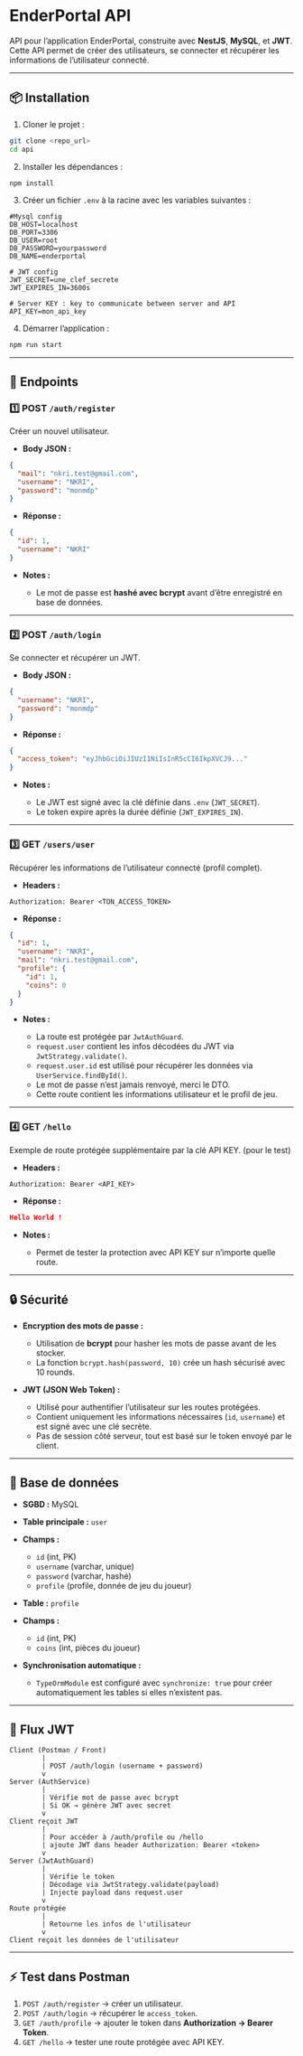 # EnderPortal API

API pour l’application EnderPortal, construite avec **NestJS**, **MySQL**, et **JWT**. Cette API permet de créer des utilisateurs, se connecter et récupérer les informations de l’utilisateur connecté.

---

## 📦 Installation

1. Cloner le projet :

```bash
git clone <repo_url>
cd api
```

2. Installer les dépendances :

```bash
npm install
```

3. Créer un fichier `.env` à la racine avec les variables suivantes :

```
#Mysql config
DB_HOST=localhost
DB_PORT=3306
DB_USER=root
DB_PASSWORD=yourpassword
DB_NAME=enderportal

# JWT config
JWT_SECRET=une_clef_secrete
JWT_EXPIRES_IN=3600s

# Server KEY : key to communicate between server and API
API_KEY=mon_api_key
```

4. Démarrer l’application :

```bash
npm run start
```

---

## 🔑 Endpoints

### 1️⃣ POST `/auth/register`

Créer un nouvel utilisateur.

* **Body JSON :**

```json
{
  "mail": "nkri.test@gmail.com",
  "username": "NKRI",
  "password": "monmdp"
}
```

* **Réponse :**

```json
{
  "id": 1,
  "username": "NKRI"
}
```

* **Notes :**

  * Le mot de passe est **hashé avec bcrypt** avant d’être enregistré en base de données.

---

### 2️⃣ POST `/auth/login`

Se connecter et récupérer un JWT.

* **Body JSON :**

```json
{
  "username": "NKRI",
  "password": "monmdp"
}
```

* **Réponse :**

```json
{
  "access_token": "eyJhbGciOiJIUzI1NiIsInR5cCI6IkpXVCJ9..."
}
```

* **Notes :**

  * Le JWT est signé avec la clé définie dans `.env` (`JWT_SECRET`).
  * Le token expire après la durée définie (`JWT_EXPIRES_IN`).

---

### 3️⃣ GET `/users/user`

Récupérer les informations de l’utilisateur connecté (profil complet).

* **Headers :**

```
Authorization: Bearer <TON_ACCESS_TOKEN>
```

* **Réponse :**

```json
{
  "id": 1,
  "username": "NKRI",
  "mail": "nkri.test@gmail.com",
  "profile": {
    "id": 1,
    "coins": 0
  }
}
```

* **Notes :**

  * La route est protégée par `JwtAuthGuard`.
  * `request.user` contient les infos décodées du JWT via `JwtStrategy.validate()`.
  * `request.user.id` est utilisé pour récupérer les données via `UserService.findById()`.
  * Le mot de passe n’est jamais renvoyé, merci le DTO.
  * Cette route contient les informations utilisateur et le profil de jeu.

---

### 4️⃣ GET `/hello`

Exemple de route protégée supplémentaire par la clé API KEY. (pour le test)

* **Headers :**

```
Authorization: Bearer <API_KEY>
```

* **Réponse :**

```json
Hello World !
```

* **Notes :**

  * Permet de tester la protection avec API KEY sur n’importe quelle route.

---

## 🔒 Sécurité

* **Encryption des mots de passe :**

  * Utilisation de **bcrypt** pour hasher les mots de passe avant de les stocker.
  * La fonction `bcrypt.hash(password, 10)` crée un hash sécurisé avec 10 rounds.

* **JWT (JSON Web Token) :**

  * Utilisé pour authentifier l’utilisateur sur les routes protégées.
  * Contient uniquement les informations nécessaires (`id`, `username`) et est signé avec une clé secrète.
  * Pas de session côté serveur, tout est basé sur le token envoyé par le client.

---

## 💾 Base de données

* **SGBD :** MySQL

* **Table principale :** `user`

* **Champs :**

  * `id` (int, PK)
  * `username` (varchar, unique)
  * `password` (varchar, hashé)
  * `profile` (profile, donnée de jeu du joueur)

* **Table :** `profile`

* **Champs :**

  * `id` (int, PK)
  * `coins` (int, pièces du joueur)

* **Synchronisation automatique :**

  * `TypeOrmModule` est configuré avec `synchronize: true` pour créer automatiquement les tables si elles n’existent pas.

---

## 🔄 Flux JWT

```text
Client (Postman / Front)
        |
        | POST /auth/login (username + password)
        v
Server (AuthService)
        |
        | Vérifie mot de passe avec bcrypt
        | Si OK → génère JWT avec secret
        v
Client reçoit JWT
        |
        | Pour accéder à /auth/profile ou /hello
        | ajoute JWT dans header Authorization: Bearer <token>
        v
Server (JwtAuthGuard)
        |
        | Vérifie le token
        | Décodage via JwtStrategy.validate(payload)
        | Injecte payload dans request.user
        v
Route protégée
        |
        | Retourne les infos de l'utilisateur
        v
Client reçoit les données de l'utilisateur
```

---

## ⚡ Test dans Postman

1. `POST /auth/register` → créer un utilisateur.
2. `POST /auth/login` → récupérer le `access_token`.
3. `GET /auth/profile` → ajouter le token dans **Authorization → Bearer Token**.
4. `GET /hello` → tester une route protégée avec API KEY.
